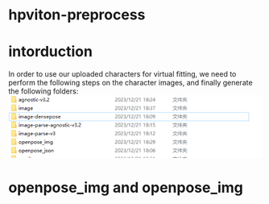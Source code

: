 # hpviton-preprocess
# intorduction
In order to use our uploaded characters for virtual fitting, we need to perform the following steps on the character images, and finally generate the following folders:
![Capture d’écran du 2023-12-27 14-29-17](https://github.com/fcyx/hpviton-preprocess/blob/main/image/total.png)


# openpose_img and  openpose_img
